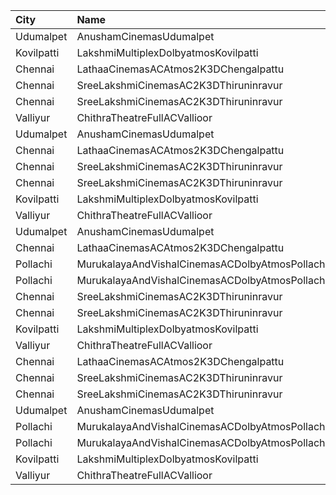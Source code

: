 | City       | Name                                           |  Time | Type       | Price | Capacity | Booked |
| :--------- | :--------------------------------------------- | ----: | :--------- | ----: | -------: | -----: |
| Udumalpet  | AnushamCinemasUdumalpet                        | 10:30 | First      |  120₹ |      664 |    497 |
| Kovilpatti | LakshmiMultiplexDolbyatmosKovilpatti           | 10:30 | Platinum   |  100₹ |      446 |    223 |
| Chennai    | LathaaCinemasACAtmos2K3DChengalpattu           | 11:15 | First      |  100₹ |      184 |    120 |
| Chennai    | SreeLakshmiCinemasAC2K3DThiruninravur          | 11:30 | Balcony    |  110₹ |      158 |     79 |
| Chennai    | SreeLakshmiCinemasAC2K3DThiruninravur          | 11:30 | FirstClass |  100₹ |      414 |    208 |
| Valliyur   | ChithraTheatreFullACVallioor                   | 11:30 | FirstClass |  100₹ |      372 |    196 |
| Udumalpet  | AnushamCinemasUdumalpet                        | 14:00 | First      |  120₹ |      664 |    497 |
| Chennai    | LathaaCinemasACAtmos2K3DChengalpattu           | 14:15 | First      |  100₹ |      184 |    120 |
| Chennai    | SreeLakshmiCinemasAC2K3DThiruninravur          | 14:30 | Balcony    |  110₹ |      158 |     79 |
| Chennai    | SreeLakshmiCinemasAC2K3DThiruninravur          | 14:30 | FirstClass |  100₹ |      414 |    208 |
| Kovilpatti | LakshmiMultiplexDolbyatmosKovilpatti           | 14:30 | Platinum   |  100₹ |      446 |    223 |
| Valliyur   | ChithraTheatreFullACVallioor                   | 14:30 | FirstClass |  100₹ |      372 |    196 |
| Udumalpet  | AnushamCinemasUdumalpet                        | 18:00 | First      |  120₹ |      664 |    497 |
| Chennai    | LathaaCinemasACAtmos2K3DChengalpattu           | 18:15 | First      |  100₹ |      184 |    120 |
| Pollachi   | MurukalayaAndVishalCinemasACDolbyAtmosPollachi | 18:15 | Box        |  150₹ |       96 |     49 |
| Pollachi   | MurukalayaAndVishalCinemasACDolbyAtmosPollachi | 18:15 | FirstClass |  120₹ |      668 |    336 |
| Chennai    | SreeLakshmiCinemasAC2K3DThiruninravur          | 18:30 | Balcony    |  110₹ |      158 |     79 |
| Chennai    | SreeLakshmiCinemasAC2K3DThiruninravur          | 18:30 | FirstClass |  100₹ |      414 |    208 |
| Kovilpatti | LakshmiMultiplexDolbyatmosKovilpatti           | 18:30 | Platinum   |  100₹ |      446 |    223 |
| Valliyur   | ChithraTheatreFullACVallioor                   | 18:30 | FirstClass |  100₹ |      372 |    196 |
| Chennai    | LathaaCinemasACAtmos2K3DChengalpattu           | 21:15 | First      |  100₹ |      184 |    120 |
| Chennai    | SreeLakshmiCinemasAC2K3DThiruninravur          | 21:30 | Balcony    |  110₹ |      158 |     79 |
| Chennai    | SreeLakshmiCinemasAC2K3DThiruninravur          | 21:30 | FirstClass |  100₹ |      414 |    208 |
| Udumalpet  | AnushamCinemasUdumalpet                        | 22:00 | First      |  120₹ |      664 |    497 |
| Pollachi   | MurukalayaAndVishalCinemasACDolbyAtmosPollachi | 22:15 | Box        |  150₹ |       96 |     49 |
| Pollachi   | MurukalayaAndVishalCinemasACDolbyAtmosPollachi | 22:15 | FirstClass |  120₹ |      668 |    336 |
| Kovilpatti | LakshmiMultiplexDolbyatmosKovilpatti           | 22:30 | Platinum   |  100₹ |      446 |    223 |
| Valliyur   | ChithraTheatreFullACVallioor                   | 22:30 | FirstClass |  100₹ |      372 |    196 |
